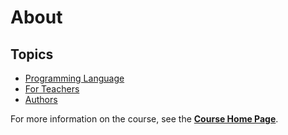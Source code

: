 # About

## Topics

* [Programming Language](/courses/csintro/about/script)
* [For Teachers](/courses/csintro/about/teachers)
* [Authors](/courses/csintro/about/authors)

For more information on the course, see the **[Course Home Page](/courses/csintro)**.